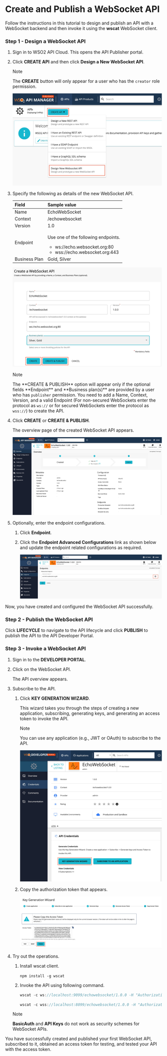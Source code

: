 # Create and Publish a WebSocket API

Follow the instructions in this tutorial to design and publish an API with a WebSocket backend and then invoke it using the **wscat** WebSocket client.


### Step 1 - Design a WebSocket API

1. Sign in to WSO2 API Cloud. This opens the API Publisher portal.
   

2.  Click **CREATE API** and then click **Design a New WebSocket API**.

     <html><div class="admonition note">
      <p class="admonition-title">Note</p>
      <p>The <b>CREATE</b> button will only appear for a user who has the <code>creator</code> role permission.</p>
      </div>
     </html>
    
     ![](../../assets/img/tutorials/create-websocket-api.png)

3.  Specify the following as details of the new WebSocket API.

    <table>
    <thead>
    <tr>
    <th>Field</th>
    <th>Sample value</th>
    </tr>
    </thead>
    <tbody>
    <tr>
    <td>Name</td>
    <td>EchoWebSocket</td>
    </tr>
    <tr>
    <td>Context</td>
    <td>/echowebsocket</td>
    </tr>
    <tr>
    <td>Version</td>
    <td>1.0</td>
    </tr>
    <tr>
    <td>Endpoint</td>
    <td><p>
    Use one of the following endpoints.
    <ul>
    <li>ws://echo.websocket.org:80</li>
    <li>wss://echo.websocket.org:443</li>
    </ul></td>
    </tr>
    <tr>
    <td>Business Plan</td>
    <td>Gold, Silver</td>
    </tr>
    </tbody>
    </table>
    
    ![](../../assets/img/tutorials/specify-websocket-api-values.png)

    <html>
     <div class="admonition note">
     <p class="admonition-title">Note</p>
     <p>The **CREATE & PUBLISH** option will appear only if the optional fields **Endpoint** and **Business plan(s)** are provided by a user who has <code>publisher</code> permission. You need to add a Name, Context, Version, and a valid Endpoint (For non-secured WebSockets enter the protocol as <code>ws://</code>  or for secured WebSockets enter the protocol as <code>wss://</code>) to create the API.</p>
     </div>
     </html>

4.  Click **CREATE** or **CREATE & PUBLISH**. 

     The overview page of the created WebSocket API appears.

     ![](../../assets/img/tutorials/overview-websocket-api.png)

5.  Optionally, enter the endpoint configurations.

     1. Click **Endpoint**.
     
     2. Click the **Endpoint Advanced Configurations** link as shown below and update the endpoint related configurations as required.

         ![](../../assets/img/tutorials/endpoint-view-of-websocket-api.png)

Now, you have created and configured the WebSocket API successfully.

### Step 2 - Publish the WebSocket API

Click **LIFECYCLE** to navigate to the API lifecycle and click **PUBLISH** to publish the API to the API Developer Portal.

### Step 3 - Invoke a WebSocket API

1. Sign in to the **DEVELOPER PORTAL**.

2. Click on the WebSocket API.
   
     The API overview appears.

3. Subscribe to the API.

    1. Click **KEY GENERATION WIZARD**.
    
         This wizard takes you through the steps of creating a new application, subscribing, generating keys, and generating an access token to invoke the API. 

         <div class="admonition note">
         <p class="admonition-title">Note</p>
         <p> 
         You can use any application (e.g., JWT or OAuth) to subscribe to the API.
         </p>
         </div>

         ![](../../assets/img/tutorials/websocket-api-credential-page.png)

    2. Copy the authorization token that appears.

         ![](../../assets/img/tutorials/websocket-api-key-generation-wizard.png)

4. Try out the operations.

    1. Install wscat client. 

         `npm install -g wscat`

    2. Invoke the API using following command.
        
         ``` java tab="WS"
         wscat -c ws://localhost:9099/echowebsocket/1.0.0 -H "Authorization: Bearer [accesstoken]" 
         ```

         ``` java tab="WSS"
         wscat -c wss://localhost:8099/echowebsocket/1.0.0 -H "Authorization: Bearer [accesstoken]"
         ```

      <html>
      <div class="admonition note">
      <p class="admonition-title">Note</p>
      <p><b>BasicAuth</b> and <b>API Keys</b> do not work as security schemes for WebSocket APIs.</p>
      </div> 
      </html>

You have successfully created and published your first WebSocket API, subscribed to it, obtained an access token for testing, and tested your API with the access token.

